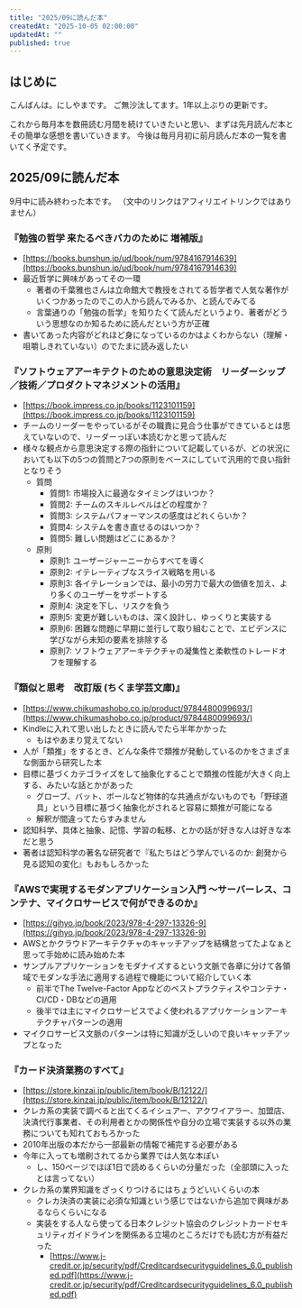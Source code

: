 ```yaml
---
title: "2025/09に読んだ本"
createdAt: "2025-10-05 02:00:00"
updatedAt: ""
published: true
---
```


## はじめに

こんばんは。にしやまです。
ご無沙汰してます。1年以上ぶりの更新です。

これから毎月本を数冊読む月間を続けていきたいと思い、まずは先月読んだ本とその簡単な感想を書いていきます。
今後は毎月月初に前月読んだ本の一覧を書いてく予定です。

## 2025/09に読んだ本

9月中に読み終わった本です。
（文中のリンクはアフィリエイトリンクではありません）

### 『勉強の哲学 来たるべきバカのために 増補版』

- [https://books.bunshun.jp/ud/book/num/9784167914639](https://books.bunshun.jp/ud/book/num/9784167914639)
- 最近哲学に興味があってその一環
    - 著者の千葉雅也さんは立命館大で教授をされてる哲学者で人気な著作がいくつかあったのでこの人から読んでみるか、と読んでみてる
    - 言葉通りの「勉強の哲学」を知りたくて読んだというより、著者がどういう思想なのか知るために読んだという方が正確
- 書いてあった内容がどれほど身になっているのかはよくわからない（理解・咀嚼しきれていない）のでたまに読み返したい

### 『ソフトウェアアーキテクトのための意思決定術　リーダーシップ／技術／プロダクトマネジメントの活用』

- [https://book.impress.co.jp/books/1123101159](https://book.impress.co.jp/books/1123101159)
- チームのリーダーをやっているがその職責に見合う仕事ができているとは思えていないので、リーダーっぽい本読むかと思って読んだ
- 様々な観点から意思決定する際の指針について記載しているが、どの状況においても以下の5つの質問と7つの原則をベースにしていて汎用的で良い指針となりそう
    - 質問
        - 質問1: 市場投入に最適なタイミングはいつか？
        - 質問2: チームのスキルレベルはどの程度か？
        - 質問3: システムパフォーマンスの感度はどれくらいか？
        - 質問4: システムを書き直せるのはいつか？
        - 質問5: 難しい問題はどこにあるか？
    - 原則
        - 原則1: ユーザージャーニーからすべてを導く
        - 原則2: イテレーティブなスライス戦略を用いる
        - 原則3: 各イテレーションでは、最小の労力で最大の価値を加え、より多くのユーザーをサポートする
        - 原則4: 決定を下し、リスクを負う
        - 原則5: 変更が難しいものは、深く設計し、ゆっくりと実装する
        - 原則6: 困難な問題に早期に並行して取り組むことで、エビデンスに学びながら未知の要素を排除する
        - 原則7: ソフトウェアアーキテクチャの凝集性と柔軟性のトレードオフを理解する

### 『類似と思考　改訂版 (ちくま学芸文庫)』

- [https://www.chikumashobo.co.jp/product/9784480099693/](https://www.chikumashobo.co.jp/product/9784480099693/)
- Kindleに入れて思い出したときに読んでたら半年かかった
    - もはやあまり覚えてない
- 人が「類推」をするとき、どんな条件で類推が発動しているのかをさまざまな側面から研究した本
- 目標に基づくカテゴライズをして抽象化することで類推の性能が大きく向上する、みたいな話とかがあった
    - グローブ、バット、ボールなど物体的な共通点がないものでも「野球道具」という目標に基づく抽象化がされると容易に類推が可能になる
    - 解釈が間違ってたらすみません
- 認知科学、具体と抽象、記憶、学習の転移、とかの話が好きな人は好きな本だと思う
- 著者は認知科学の著名な研究者で『私たちはどう学んでいるのか: 創発から見る認知の変化』もおもしろかった

### 『AWSで実現するモダンアプリケーション入門 ～サーバーレス、コンテナ、マイクロサービスで何ができるのか』

- [https://gihyo.jp/book/2023/978-4-297-13326-9](https://gihyo.jp/book/2023/978-4-297-13326-9)
- AWSとかクラウドアーキテクチャのキャッチアップを結構怠ってたよなぁと思って手始めに読み始めた本
- サンプルアプリケーションをモダナイズするという文脈で各章に分けて各領域でモダンな手法に適用する過程で機能について紹介していく本
    - 前半でThe Twelve-Factor Appなどのベストプラクティスやコンテナ・CI/CD・DBなどの適用
    - 後半では主にマイクロサービスでよく使われるアプリケーションアーキテクチャパターンの適用
- マイクロサービス文脈のパターンは特に知識が乏しいので良いキャッチアップとなった

### 『カード決済業務のすべて』

- [https://store.kinzai.jp/public/item/book/B/12122/](https://store.kinzai.jp/public/item/book/B/12122/)
- クレカ系の実装で調べると出てくるイシュアー、アクワイアラー、加盟店、決済代行事業者、その利用者とかの関係性や自分の立場で実装する以外の業務についても知れておもろかった
- 2010年出版の本だから一部最新の情報で補完する必要がある
- 今年に入っても増刷されてるから業界では人気な本ぽい
    - し、150ページでほぼ1日で読めるくらいの分量だった（全部頭に入ったとは言ってない）
- クレカ系の業界知識をざっくりつけるにはちょうどいいくらいの本
    - クレカ決済の実装に必須な知識という感じではないから追加で興味があるならくらいになる
    - 実装をする人なら使ってる日本クレジット協会のクレジットカードセキュリティガイドラインを関係ある立場のところだけでも読む方が有益だった
        - [https://www.j-credit.or.jp/security/pdf/Creditcardsecurityguidelines_6.0_published.pdf](https://www.j-credit.or.jp/security/pdf/Creditcardsecurityguidelines_6.0_published.pdf)
